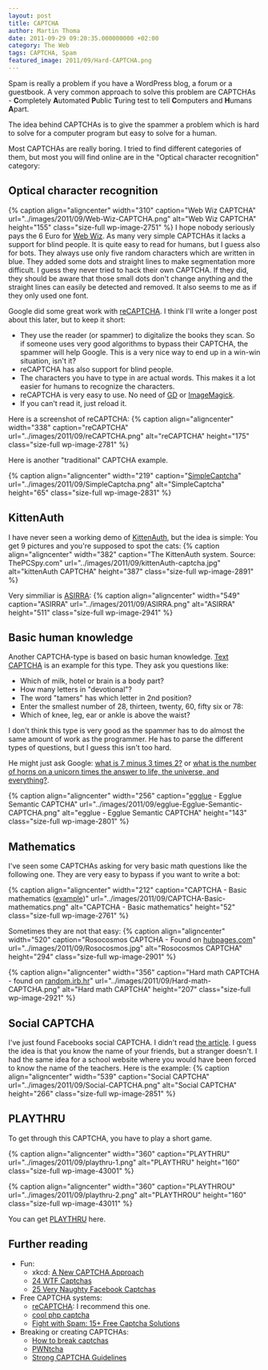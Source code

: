 ```yaml
---
layout: post
title: CAPTCHA
author: Martin Thoma
date: 2011-09-29 09:20:35.000000000 +02:00
category: The Web
tags: CAPTCHA, Spam
featured_image: 2011/09/Hard-CAPTCHA.png
---
```

Spam is really a problem if you have a WordPress blog, a forum or a guestbook. A very common approach to solve this problem are CAPTCHAs - <strong>C</strong>ompletely <strong>A</strong>utomated <strong>P</strong>ublic <strong>T</strong>uring test to tell <strong>C</strong>omputers and <strong>H</strong>umans <strong>A</strong>part.

The idea behind CAPTCHAs is to give the spammer a problem which is hard to solve for a computer program but easy to solve for a human.

Most CAPTCHAs are really boring. I tried to find different categories of them, but most you will find online are in the "Optical character recognition" category:

<h2>Optical character recognition</h2>
{% caption align="aligncenter" width="310" caption="Web Wiz CAPTCHA" url="../images/2011/09/Web-Wiz-CAPTCHA.png" alt="Web Wiz CAPTCHA"  height="155" class="size-full wp-image-2751" %}
I hope nobody seriously pays the 6 Euro for <a href="http://www.webwiz.co.uk/web-wiz-captcha/demo/">Web Wiz</a>. As many very simple CAPTCHAs it lacks a support for blind people. It is quite easy to read for humans, but I guess also for bots. They always use only five random characters which are written in blue. They added some dots and straight lines to make segmentation more difficult. I guess they never tried to hack their own CAPTCHA. If they did, they should be aware that those small dots don't change anything and the straight lines can easily be detected and removed. It also seems to me as if they only used one font.

Google did some great work with <a href="http://www.google.com/recaptcha">reCAPTCHA</a>. I think I'll write a longer post about this later, but to keep it short:
<ul>
  <li>They use the reader (or spammer) to digitalize the books they scan. So if someone uses very good algorithms to bypass their CAPTCHA, the spammer will help Google. This is a very nice way to end up in a win-win situation, isn't it?</li>
  <li>reCAPTCHA has also support for blind people.</li>
  <li>The characters you have to type in are actual words. This makes it a lot easier for humans to recognize the characters.</li>
  <li>reCAPTCHA is very easy to use. No need of <a href="http://php.net/manual/en/book.image.php">GD</a> or <a href="http://www.php.net/manual/en/book.imagick.php">ImageMagick</a>.</li>
  <li>If you can't read it, just reload it.</li>
</ul>
Here is a screenshot of reCAPTCHA:
{% caption align="aligncenter" width="338" caption="reCAPTCHA" url="../images/2011/09/reCAPTCHA.png" alt="reCAPTCHA"  height="175" class="size-full wp-image-2781" %}

Here is another "traditional" CAPTCHA example.

{% caption align="aligncenter" width="219" caption="<a href='http://simplecaptcha.sourceforge.net/'>SimpleCaptcha</a>" url="../images/2011/09/SimpleCaptcha.png" alt="SimpleCaptcha"  height="65" class="size-full wp-image-2831" %}

<h2>KittenAuth</h2>
I have never seen a working demo of <a href="http://thepcspy.com/kittenauth/">KittenAuth</a>, but the idea is simple: You get 9 pictures and you're supposed to spot the cats:
{% caption align="aligncenter" width="382" caption="The KittenAuth system. Source: ThePCSpy.com" url="../images/2011/09/kittenAuth-captcha.jpg" alt="kittenAuth CAPTCHA"  height="387" class="size-full wp-image-2891" %}

Very simmiliar is <a href="http://research.microsoft.com/en-us/um/redmond/projects/asirra/">ASIRRA</a>:
{% caption align="aligncenter" width="549" caption="ASIRRA" url="../images/2011/09/ASIRRA.png" alt="ASIRRA"  height="511" class="size-full wp-image-2941" %}

<h2>Basic human knowledge</h2>
Another CAPTCHA-type is based on basic human knowledge. <a href="http://textcaptcha.com/">Text CAPTCHA</a> is an example for this type. They ask you questions like:
<ul>
  <li>Which of milk, hotel or brain is a body part?</li>
  <li>How many letters in "devotional"?</li>
  <li>The word "tamers" has which letter in 2nd position?</li>
  <li>Enter the smallest number of 28, thirteen, twenty, 60, fifty six or 78:</li>
  <li>Which of knee, leg, ear or ankle is above the waist?</li>
</ul>

I don't think this type is very good as the spammer has to do almost the same amount of work as the programmer. He has to parse the different types of questions, but I guess this isn't too hard.

He might just ask Google: <a href="http://www.google.com/search?q=what+is+7+minus+3+times+2%3F">what is 7 minus 3 times 2?</a> or <a href="http://www.google.com/search?q=the+number+of+horns+on+a+unicorn#sclient=psy-ab&hl=de&source=hp&q=what+is+the+number+of+horns+on+a+unicorn+times+the+answer+to+life%2C+the+universe%2C+and+everything%3F&pbx=1&oq=what+is+the+number+of+horns+on+a+unicorn+times+the+answer+to+life%2C+the+universe%2C+and+everything%3F&aq=f&aqi=&aql=&gs_sm=e&gs_upl=15192l15192l2l15913l1l1l0l0l0l0l281l281l2-1l1l0&bav=on.2,or.r_gc.r_pw.r_cp.&fp=1f755a13a5fe778&biw=1366&bih=630">what is the number of horns on a unicorn times the answer to life, the universe, and everything?</a>.

{% caption align="aligncenter" width="256" caption="<a href='http://code.google.com/p/egglue/'>egglue</a> - Egglue Semantic CAPTCHA" url="../images/2011/09/egglue-Egglue-Semantic-CAPTCHA.png" alt="egglue - Egglue Semantic CAPTCHA"  height="143" class="size-full wp-image-2801" %}

<h2>Mathematics</h2>
I've seen some CAPTCHAs asking for very basic math questions like the following one. They are very easy to bypass if you want to write a bot:

{% caption align="aligncenter" width="212" caption="CAPTCHA - Basic mathematics (<a href='http://mylittlehomepage.net/demos/captcha/index_math.php'>example</a>)" url="../images/2011/09/CAPTCHA-Basic-mathematics.png" alt="CAPTCHA - Basic mathematics"  height="52" class="size-full wp-image-2761" %}

Sometimes they are not that easy:
{% caption align="aligncenter" width="520" caption="Rosocosmos CAPTCHA - Found on <a href='http://haunty.hubpages.com/hub/22-Funny-Captchas'>hubpages.com</a>" url="../images/2011/09/Rosocosmos.jpg" alt="Rosocosmos CAPTCHA"  height="294" class="size-full wp-image-2901" %}

{% caption align="aligncenter" width="356" caption="Hard math CAPTCHA - found on <a href='http://random.irb.hr/signup.php'>random.irb.hr</a>" url="../images/2011/09/Hard-math-CAPTCHA.png" alt="Hard math CAPTCHA"  height="207" class="size-full wp-image-2921" %}

<h2>Social CAPTCHA</h2>
I've just found Facebooks social CAPTCHA. I didn't read <a href="http://blog.facebook.com/blog.php?post=486790652130">the article</a>. I guess the idea is that you know the name of your friends, but a stranger doesn't. I had the same idea for a school website where you would have been forced to know the name of the teachers. Here is the example:
{% caption align="aligncenter" width="539" caption="Social CAPTCHA" url="../images/2011/09/Social-CAPTCHA.png" alt="Social CAPTCHA"  height="266" class="size-full wp-image-2851" %}

<h2>PLAYTHRU</h2>
To get through this CAPTCHA, you have to play a short game.

{% caption align="aligncenter" width="360" caption="PLAYTHRU" url="../images/2011/09/playthru-1.png" alt="PLAYTHRU"  height="160" class="size-full wp-image-43001" %}

{% caption align="aligncenter" width="360" caption="PLAYTHROU" url="../images/2011/09/playthru-2.png" alt="PLAYTHROU"  height="160" class="size-full wp-image-43011" %}

You can get <a href="http://areyouahuman.com/">PLAYTHRU</a> here.

<h2>Further reading</h2>
<ul>
  <li>Fun:
  <ul>
    <li>xkcd: <a href="http://xkcd.com/233/">A New CAPTCHA Approach</a></li>
    <li><a href="http://www.smosh.com/smosh-pit/photos/24-wtf-captchas">24 WTF Captchas</a></li>
    <li><a href="http://www.smosh.com/PC/smosh-pit/photos/25-very-naughty-facebook-captchas">25 Very Naughty Facebook Captchas</a></li>
  </ul>
  </li>
  <li>Free CAPTCHA systems:
  <ul>
    <li><a href="http://www.google.com/recaptcha">reCAPTCHA</a>: I recommend this one.</li>
    <li><a href="http://code.google.com/p/cool-php-captcha/">cool php captcha</a></li>
    <li><a href="http://www.1stwebdesigner.com/freebies/captcha-solutions-kill-spam/">Fight with Spam: 15+ Free Captcha Solutions</a></li>
  </ul>
  </li>
  <li>Breaking or creating CAPTCHAs:
  <ul>
    <li><a href="http://www.blackhat-seo.com/2008/how-to-break-captchas/">How to break captchas</a></li>
    <li><a href="http://caca.zoy.org/wiki/PWNtcha">PWNtcha</a></li>
    <li><a href="http://www.scribd.com/doc/24497942/Strong-CAPTCHA-Guidelines-v1-2">Strong CAPTCHA Guidelines</a></li>
  </ul>
  </li>
</ul>
